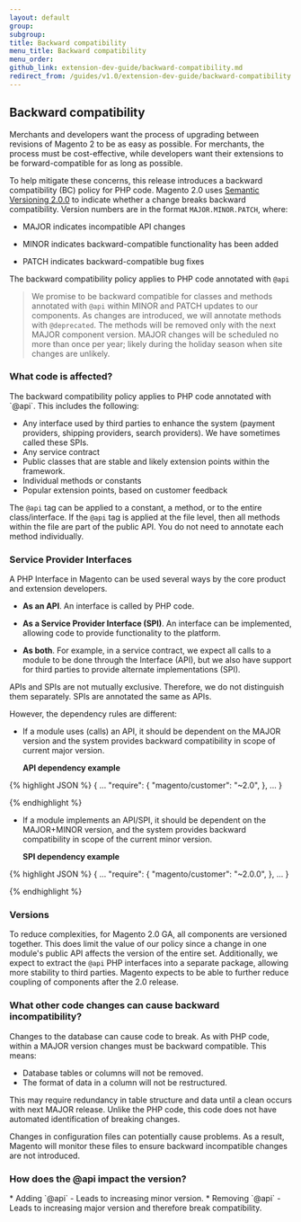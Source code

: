 ```yaml
---
layout: default
group: 
subgroup: 
title: Backward compatibility
menu_title: Backward compatibility
menu_order: 
github_link: extension-dev-guide/backward-compatibility.md
redirect_from: /guides/v1.0/extension-dev-guide/backward-compatibility.html
---
```

<h2>Backward compatibility</h2>

Merchants and developers want the process of upgrading between revisions of Magento 2 to be as easy as possible. For merchants, the process must be cost-effective, while developers want their extensions to be forward-compatible for as long as possible. 
To help mitigate these concerns, this release introduces a backward compatibility (BC) policy for PHP code. Magento 2.0 uses [Semantic Versioning 2.0.0](http://semver.org/) to indicate whether a change breaks backward compatibility. Version numbers are in the format `MAJOR.MINOR.PATCH`, where:
* MAJOR indicates incompatible API changes
* MINOR indicates backward-compatible functionality has been added
* PATCH indicates backward-compatible bug fixes
The backward compatibility policy applies to PHP code annotated with `@api` 
> We promise to be backward compatible for classes and methods annotated with `@api` within MINOR and PATCH updates to our components. As changes are introduced, we will annotate methods with `@deprecated`.  The methods will be removed only with the next MAJOR component version. MAJOR changes will be scheduled no more than once per year; likely during the holiday season when site changes are unlikely.

<h3>What code is affected?</h3>
The backward compatibility policy applies to PHP code annotated with `@api`. This includes the following:

* Any interface used by third parties to enhance the system (payment providers, shipping providers, search providers).  We have sometimes called these SPIs.* Any service contract* Public classes that are stable and likely extension points within the framework.
* Individual methods or constants* Popular extension points, based on customer feedback
The `@api` tag can be applied to a constant, a method, or to the entire class/interface.  If the `@api` tag is applied at the file level, then all methods within the file are part of the public API. You do not need to annotate each method individually.

<h3>Service Provider Interfaces</h3>A PHP Interface in Magento can be used several ways by the core product and extension developers.* **As an API**. An interface is called by PHP code.
* **As a Service Provider Interface (SPI)**. An interface can be implemented, allowing code to provide functionality to the platform. 
* **As both**. For example, in a service contract, we expect all calls to a module to be done through the Interface (API), but we also have support for third parties to provide alternate implementations (SPI).
APIs and SPIs are not mutually exclusive. Therefore, we do not distinguish them separately. SPIs are annotated the same as APIs.
 However, the dependency rules are different:* If a module uses (calls) an API, it should be dependent on the MAJOR version and the system provides backward compatibility in scope of current major version.  **API dependency example**
{% highlight JSON %}{    ...    "require": {        "magento/customer": "~2.0",    },    ...}
{% endhighlight %}* If a module implements an API/SPI, it should be dependent on the MAJOR+MINOR version, and the system provides backward compatibility in scope of the current minor version.
   **SPI dependency example**
{% highlight JSON %}{    ...    "require": {        "magento/customer": "~2.0.0",    },    ...}

{% endhighlight %}


<h3>Versions</h3>

To reduce complexities, for Magento 2.0 GA, all components are versioned together. This does limit the value of our policy since a change in one module's public API affects the version of the entire set. Additionally, we expect to extract the `@api` PHP interfaces into a separate package, allowing more stability to third parties. Magento expects to be able to further reduce coupling of components after the 2.0 release.  


<h3>What other code changes can cause backward incompatibility?</h3>

Changes to the database can cause code to break.  As with PHP code, within a MAJOR version changes must be backward compatible. This means:
* Database tables or columns will not be removed.* The format of data in a column will not be restructured. 
This may require redundancy in table structure and data until a clean occurs with next MAJOR release. Unlike the PHP code, this code does not have automated identification of breaking changes.
Changes in configuration files can potentially cause problems. As a result, Magento will monitor these files to ensure backward incompatible changes are not introduced.
<h3>How does the @api impact the version?</h3>* Adding  `@api` - Leads to increasing minor version.* Removing `@api` - Leads to increasing major version and therefore break compatibility.






